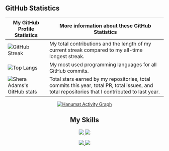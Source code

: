 ## GitHub Statistics
<!-- TABLE -->
| My GitHub Profile Statistics | More information about these GitHub Statistics |
|---|---|
| ![GitHub Streak](https://github-readme-streak-stats.herokuapp.com/?user=sheraadams&count_private=true&show_icons=true&custom_title=Github&theme=algolia&bg_color=0,000000,130F40&layout=compact&border_radius=8) | My total contributions and the length of my current streak compared to my all-time longest streak.  |
| ![Top Langs](https://github-readme-stats.vercel.app/api/top-langs/?username=sheraadams&count_private=true&theme=algolia&bg_color=0,000000,130F40&layout=compact&border_radius=8&langs_count=20&hide=swift) | My most used programming languages for all GitHub commits. |
| ![Shera Adams's GitHub stats](https://github-readme-stats.vercel.app/api?username=sheraadams&show_icons=true&count_private=true&theme=algolia&bg_color=0,000000,130F40&layout=compact&border_radius=10) | Total stars earned by my repositories, total commits this year, total PR, total issues, and total repositories that I contributed to last year. |

<!-- activity graph -->
<p align="center">
  <a href="https://skillicons.dev">
    <img alt="Hanumat Activity Graph" src="https://github-readme-activity-graph.cyclic.app/graph?username=sheraadams&theme=react-dark&hide_border=true" />
  </a>
</p>

<h2 align="center">My Skills</h2>

<!-- skills -->
<p align="center">
  <a href="https://skillicons.dev">
    <img src="https://skillicons.dev/icons?i=java,git,ai,ps,eclipse,ae,idea,c,cpp,cs" />
    <img src="https://skillicons.dev/icons?i=instagram,linkedin,lua,py,qt,twitter,vscode,visualstudio,r" />
  </a>
</p>

<!-- contributors -->
<p align="center">
  <a href="https://skillicons.dev">
    <img src="https://img.shields.io/badge/all_contributors-32-orange.svg?style=flat-square" />
    <img src="https://komarev.com/ghpvc/?username=sheraadams" />
  </a>
</p>
